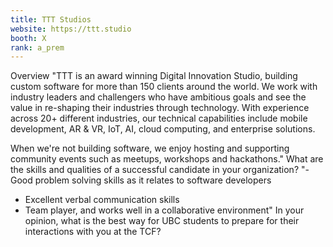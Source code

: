 ```yaml
---
title: TTT Studios
website: https://ttt.studio
booth: X
rank: a_prem
---
```

Overview
"TTT is an award winning Digital Innovation Studio, building custom software for more than 150 clients around the world. We work with industry leaders and challengers who have ambitious goals and see the value in re-shaping their industries through technology. With experience across 20+ different industries, our technical capabilities include mobile development, AR & VR, IoT, AI, cloud computing, and enterprise solutions. 

When we're not building software, we enjoy hosting and supporting community events such as meetups, workshops and hackathons."
What are the skills and qualities of a successful candidate in your organization?
"- Good problem solving skills as it relates to software developers 
- Excellent verbal communication skills 
- Team player, and works well in a collaborative environment"
In your opinion, what is the best way for UBC students to prepare for their interactions with you at the TCF?

